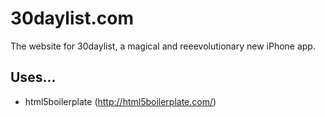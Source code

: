 # 30daylist.com

The website for 30daylist, a magical and reeevolutionary new iPhone app.

## Uses…

* html5boilerplate (http://html5boilerplate.com/)
